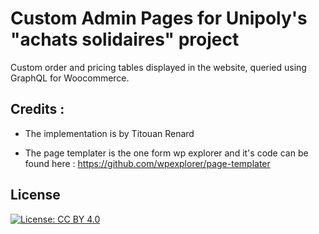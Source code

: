 # Custom Admin Pages for Unipoly's "achats solidaires" project

Custom order and pricing tables displayed in the website, queried using GraphQL for Woocommerce.

## Credits : 

* The implementation is by Titouan Renard

* The page templater is the one form wp explorer and it's code can be found here : https://github.com/wpexplorer/page-templater

## License

[![License: CC BY 4.0](https://img.shields.io/badge/License-CC%20BY%204.0-lightgrey.svg)](https://creativecommons.org/licenses/by/4.0/)

